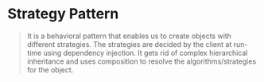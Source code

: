 # Strategy Pattern

> It is a behavioral pattern that enables us to create objects with
> different strategies. The strategies are decided by the client at run-time
> using dependency injection.
> It gets rid of complex hierarchical inheritance and uses composition 
> to resolve the algorithms/strategies for the object.